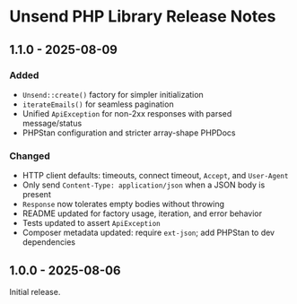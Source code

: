 # Unsend PHP Library Release Notes

## 1.1.0 - 2025-08-09

### Added

- `Unsend::create()` factory for simpler initialization
- `iterateEmails()` for seamless pagination
- Unified `ApiException` for non-2xx responses with parsed message/status
- PHPStan configuration and stricter array-shape PHPDocs

### Changed

- HTTP client defaults: timeouts, connect timeout, `Accept`, and `User-Agent`
- Only send `Content-Type: application/json` when a JSON body is present
- `Response` now tolerates empty bodies without throwing
- README updated for factory usage, iteration, and error behavior
- Tests updated to assert `ApiException`
- Composer metadata updated: require `ext-json`; add PHPStan to dev dependencies

[1.1.0]: https://github.com/mattstein/unsend-php/compare/v1.0.0...v1.1.0

## 1.0.0 - 2025-08-06

Initial release.
